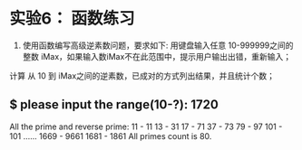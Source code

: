 # 实验6： 函数练习

1. 使用函数编写高级逆素数问题，要求如下:
用键盘输入任意 10-999999之间的整数 iMax，如果输入数iMax不在此范围中，提示用户输出出错，重新输入；

计算 从 10 到 iMax之间的逆素数，已成对的方式列出结果，并且统计个数；

$ please input the range(10-?): 1720
--------------------------------------
All the prime and reverse prime:
11 - 11 
13 - 31 
17 - 71 
37 - 73 
79 - 97 
101 - 101 
......
1669 - 9661 
1681 - 1861 
All primes count is 80.
